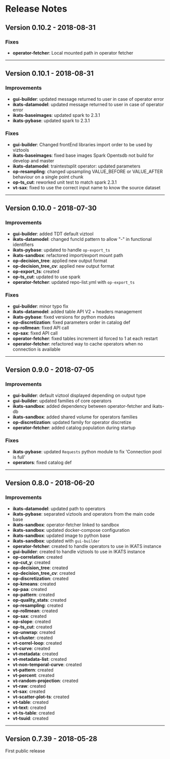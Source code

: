 # Release Notes

## Version 0.10.2 - 2018-08-31

### Fixes

* **operator-fetcher**: Local mounted path in operator fetcher

---

## Version 0.10.1 - 2018-08-31

### Improvements

* **gui-builder**: updated message returned to user in case of operator error
* **ikats-datamodel**: updated message returned to user in case of operator error
* **ikats-baseimages**: updated spark to 2.3.1
* **ikats-pybase**: updated spark to 2.3.1

### Fixes

* **gui-builder**: Changed frontEnd libraries import order to be used by viztools
* **ikats-baseimages**: fixed base images Spark Opentsdb not build for develop and master
* **ikats-datamodel**: traintestsplit operator: updated parameters
* **op-resampling**: changed upsampling VALUE_BEFORE or VALUE_AFTER behaviour on a single point chunk
* **op-ts_cut**: reworked unit test to match spark 2.3.1
* **vt-sax**: fixed to use the correct input name to know the source dataset

---

## Version 0.10.0 - 2018-07-30

### Improvements

* **gui-builder**: added TDT default viztool
* **ikats-datamodel**: changed funcId pattern to allow "-" in functional identifiers
* **ikats-pybase**: updated to handle `op-export_ts`
* **ikats-sandbox**: refactored import/export mount path
* **op-decision_tree**: applied new output format
* **op-decision_tree_cv**: applied new output format
* **op-export_ts**: created
* **op-ts_cut**: updated to use spark
* **operator-fetcher**: updated repo-list.yml with `op-export_ts`

### Fixes

* **gui-builder**: minor typo fix
* **ikats-datamodel**: added table API  V2 + headers management
* **ikats-pybase**: fixed versions for python modules
* **op-discretization**: fixed parameters order in catalog def
* **op-rollmean**: fixed API call
* **op-sax**: fixed API call
* **operator-fetcher**: fixed tables increment id forced to 1 at each restart
* **operator-fetcher**: refactored way to cache operators when no connection is available

---

## Version 0.9.0 - 2018-07-05

### Improvements

* **gui-builder**: default viztool displayed depending on output type
* **gui-builder**: updated families of core operators
* **ikats-sandbox**: added dependency between operator-fetcher and ikats-db
* **ikats-sandbox**: added shared volume for operators families
* **op-discretization**: updated family for operator discretize
* **operator-fetcher**: added catalog population during startup

### Fixes

* **ikats-pybase**: updated `Requests` python module to fix 'Connection pool is full'
* **operators**: fixed catalog def

---

## Version 0.8.0 - 2018-06-20

### Improvements

* **ikats-datamodel**: updated path to operators
* **ikats-pybase**: separated viztools and operators from the main code base
* **ikats-sandbox**: operator-fetcher linked to sandbox
* **ikats-sandbox**: updated docker-compose configuration
* **ikats-sandbox**: updated image to python base
* **ikats-sandbox**: updated with `gui-builder`
* **operator-fetcher**: created to handle operators to use in IKATS instance
* **gui-builder**: created to handle viztools to use in IKATS instance
* **op-correlation**: created
* **op-cut_y**: created
* **op-decision_tree**: created
* **op-decision_tree_cv**: created
* **op-discretization**: created
* **op-kmeans**: created
* **op-paa**: created
* **op-pattern**: created
* **op-quality_stats**: created
* **op-resampling**: created
* **op-rollmean**: created
* **op-sax**: created
* **op-slope**: created
* **op-ts_cut**: created
* **op-unwrap**: created
* **vt-cluster**: created
* **vt-correl-loop**: created
* **vt-curve**: created
* **vt-metadata**: created
* **vt-metadata-list**: created
* **vt-non-temporal-curve**: created
* **vt-pattern**: created
* **vt-percent**: created
* **vt-random-projection**: created
* **vt-raw**: created
* **vt-sax**: created
* **vt-scatter-plot-ts**: created
* **vt-table**: created
* **vt-text**: created
* **vt-ts-table**: created
* **vt-tsuid**: created

---

## Version 0.7.39 - 2018-05-28

First public release
